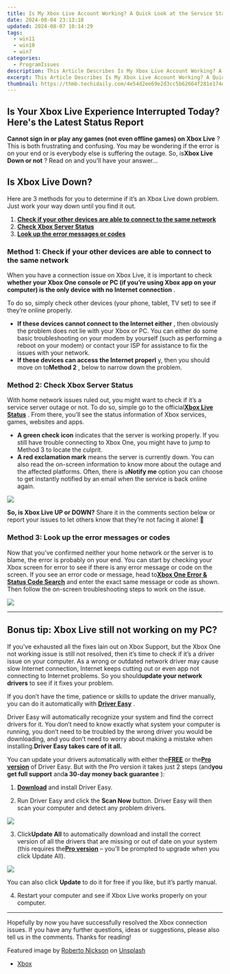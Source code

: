 ```yaml
---
title: Is My Xbox Live Account Working? A Quick Look at the Service Status Today.
date: 2024-08-04 23:13:18
updated: 2024-08-07 10:14:29
tags:
  - win11
  - win10
  - win7
categories:
  - ProgramIssues
description: This Article Describes Is My Xbox Live Account Working? A Quick Look at the Service Status Today.
excerpt: This Article Describes Is My Xbox Live Account Working? A Quick Look at the Service Status Today.
thumbnail: https://thmb.techidaily.com/4e54d2ee69e2d3cc5b62664f281e174d4bc506ec5c304888c5062a8c04d6107f.jpg
---
```


## Is Your Xbox Live Experience Interrupted Today? Here's the Latest Status Report

**Cannot sign in or play any games (not even offline games) on Xbox Live** ? This is both frustrating and confusing. You may be wondering if the error is on your end or is everybody else is suffering the outage. So, is**Xbox Live Down or not** ? Read on and you’ll have your answer…

## Is Xbox Live Down?

 Here are 3 methods for you to determine if it’s an Xbox Live down problem. Just work your way down until you find it out.

1. [**Check if your other devices are able to connect to the same network**](https://tools.techidaily.com/drivereasy/download/)
2. [**Check Xbox Server Status**](https://tools.techidaily.com/drivereasy/download/)
3. [**Look up the error messages or codes**](https://tools.techidaily.com/drivereasy/download/)

### Method 1: Check if your other devices are able to connect to the same network

 When you have a connection issue on Xbox Live, it is important to check **whether your Xbox One console or PC (if you’re using Xbox app on your computer) is the only device with no Internet connection** .

 To do so, simply check other devices (your phone, tablet, TV set) to see if they’re online properly.

* **If these devices cannot connect to the Internet either** , then obviously the problem does not lie with your Xbox or PC. You can either do some basic troubleshooting on your modem by yourself (such as performing a reboot on your modem) or contact your ISP for assistance to fix the issues with your network.
* **If these devices can access the Internet properl** y, then you should move on to**Method 2** , below to narrow down the problem.

### Method 2: Check Xbox Server Status

 With home network issues ruled out, you might want to check if it’s a service server outage or not. To do so, simple go to the official[**Xbox Live Status**](https://support.xbox.com/en-US/xbox-live-status) . From there, you’ll see the status information of Xbox services, games, websites and apps.

* **A green check icon** indicates that the server is working properly. If you still have trouble connecting to Xbox One, you might have to jump to Method 3 to locate the culprit.
* **A red exclamation mark** means the server is currently down. You can also read the on-screen information to know more about the outage and the affected platforms. Often, there is a**Notify me** option you can choose to get instantly notified by an email when the service is back online again.

![](https://images.drivereasy.com/wp-content/uploads/2019/07/image-336-1024x714.png)

**So, is Xbox Live UP or DOWN?** Share it in the comments section below or report your issues to let others know that they’re not facing it alone! 🙂

### Method 3: Look up the error messages or codes

 Now that you’ve confirmed neither your home network or the server is to blame, the error is probably on your end. You can start by checking your Xbox screen for error to see if there is any error message or code on the screen. If you see an error code or message, head to[**Xbox One Error & Status Code Search**](https://support.xbox.com/en-HK/error-code-lookup) and enter the exact same message or code as shown. Then follow the on-screen troubleshooting steps to work on the issue.

![](https://images.drivereasy.com/wp-content/uploads/2019/07/image-337-1024x569.png)

---

## Bonus tip: Xbox Live still not working on my PC?

 If you’ve exhausted all the fixes lain out on Xbox Support, but the Xbox One not working issue is still not resolved, then it’s time to check if it’s a driver issue on your computer. As a wrong or outdated network driver may cause slow Internet connection, Internet keeps cutting out or even app not connecting to Internet problems. So you should**update your network drivers** to see if it fixes your problem.

 If you don’t have the time, patience or skills to update the driver manually, you can do it automatically with **[Driver Easy](https://tools.techidaily.com/drivereasy/download/)**  .

 Driver Easy will automatically recognize your system and find the correct drivers for it. You don’t need to know exactly what system your computer is running, you don’t need to be troubled by the wrong driver you would be downloading, and you don’t need to worry about making a mistake when installing.**Driver Easy takes care of it all.**

 You can update your drivers automatically with either the[**FREE**](https://tools.techidaily.com/drivereasy/download/) or the[**Pro version**](https://tools.techidaily.com/drivereasy/download/) of Driver Easy. But with the Pro version it takes just 2 steps (and**you get full support** and**a 30-day money back guarantee** ):

 1) **[Download](https://tools.techidaily.com/drivereasy/download/)** [](https://tools.techidaily.com/drivereasy/download/) and install Driver Easy.

 2) Run Driver Easy and click the **Scan Now** button. Driver Easy will then scan your computer and detect any problem drivers.

![](https://images.drivereasy.com/wp-content/uploads/2018/07/img_5b46ffcde1143.jpg)

 3) Click**Update All** to automatically download and install the correct version of all the drivers that are missing or out of date on your system (this requires the[**Pro version**](https://tools.techidaily.com/drivereasy/download/) – you’ll be prompted to upgrade when you click Update All).

![](https://images.drivereasy.com/wp-content/uploads/2018/07/img_5b5af0deb80ba.jpg)

 You can also click **Update** to do it for free if you like, but it’s partly manual.

 4) Restart your computer and see if Xbox Live works properly on your computer.

---

 Hopefully by now you have successfully resolved the Xbox connection issues. If you have any further questions, ideas or suggestions, please also tell us in the comments. Thanks for reading!

 Featured image by [Roberto Nickson](https://unsplash.com/@rpnickson?utm%5Fsource=unsplash&utm%5Fmedium=referral&utm%5Fcontent=creditCopyText) on [Unsplash](https://unsplash.com/search/photos/netflix?utm%5Fsource=unsplash&utm%5Fmedium=referral&utm%5Fcontent=creditCopyText)

* [Xbox](https://tools.techidaily.com/drivereasy/download/)

<ins class="adsbygoogle"
     style="display:block"
     data-ad-format="autorelaxed"
     data-ad-client="ca-pub-7571918770474297"
     data-ad-slot="1223367746"></ins>



<ins class="adsbygoogle"
     style="display:block"
     data-ad-client="ca-pub-7571918770474297"
     data-ad-slot="8358498916"
     data-ad-format="auto"
     data-full-width-responsive="true"></ins>
